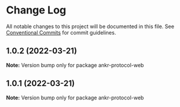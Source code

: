 # Change Log

All notable changes to this project will be documented in this file.
See [Conventional Commits](https://conventionalcommits.org) for commit guidelines.

## 1.0.2 (2022-03-21)

**Note:** Version bump only for package ankr-protocol-web





## 1.0.1 (2022-03-21)

**Note:** Version bump only for package ankr-protocol-web
